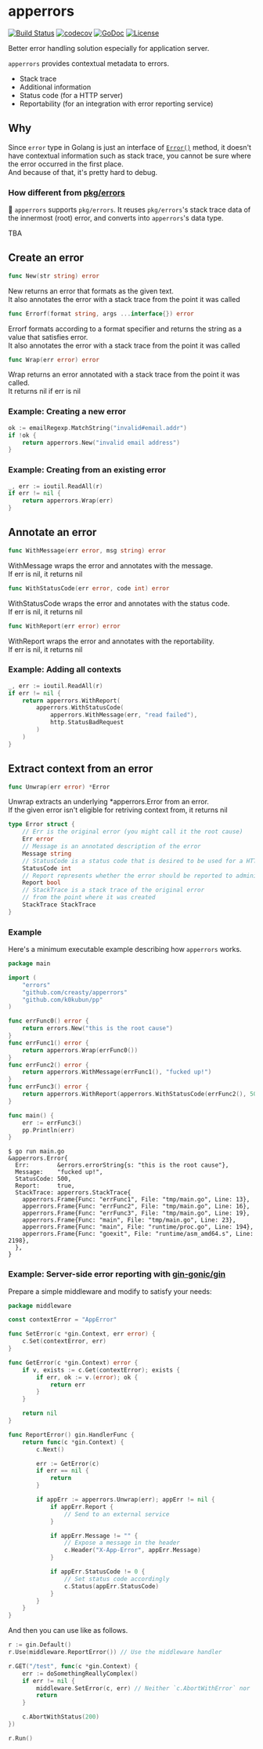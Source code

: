 apperrors
=========

[![Build Status](https://travis-ci.org/creasty/apperrors.svg?branch=master)](https://travis-ci.org/creasty/apperrors)
[![codecov](https://codecov.io/gh/creasty/apperrors/branch/master/graph/badge.svg)](https://codecov.io/gh/creasty/apperrors)
[![GoDoc](https://godoc.org/github.com/creasty/apperrors?status.svg)](https://godoc.org/github.com/creasty/apperrors)
[![License](https://img.shields.io/github/license/creasty/apperrors.svg)](./LICENSE)

Better error handling solution especially for application server.

`apperrors` provides contextual metadata to errors.

- Stack trace
- Additional information
- Status code (for a HTTP server)
- Reportability (for an integration with error reporting service)


Why
---

Since `error` type in Golang is just an interface of [`Error()`](https://golang.org/ref/spec#Errors) method, it doesn't have contextual information such as stack trace, you cannot be sure where the error occurred in the first place.  
And because of that, it's pretty hard to debug.

### How different from [pkg/errors](https://github.com/pkg/errors)

:memo: `apperrors` supports `pkg/errors`. It reuses `pkg/errors`'s stack trace data of the innermost (root) error, and converts into `apperrors`'s data type.

TBA



Create an error
---------------

```go
func New(str string) error
```

New returns an error that formats as the given text.  
It also annotates the error with a stack trace from the point it was called

```go
func Errorf(format string, args ...interface{}) error
```

Errorf formats according to a format specifier and returns the string
as a value that satisfies error.  
It also annotates the error with a stack trace from the point it was called

```go
func Wrap(err error) error
```

Wrap returns an error annotated with a stack trace from the point it was called.  
It returns nil if err is nil

### Example: Creating a new error

```go
ok := emailRegexp.MatchString("invalid#email.addr")
if !ok {
	return apperrors.New("invalid email address")
}
```

### Example: Creating from an existing error

```go
_, err := ioutil.ReadAll(r)
if err != nil {
	return apperrors.Wrap(err)
}
```


Annotate an error
-----------------

```go
func WithMessage(err error, msg string) error
```

WithMessage wraps the error and annotates with the message.  
If err is nil, it returns nil

```go
func WithStatusCode(err error, code int) error
```

WithStatusCode wraps the error and annotates with the status code.  
If err is nil, it returns nil

```go
func WithReport(err error) error
```

WithReport wraps the error and annotates with the reportability.  
If err is nil, it returns nil

### Example: Adding all contexts

```go
_, err := ioutil.ReadAll(r)
if err != nil {
	return apperrors.WithReport(
		apperrors.WithStatusCode(
			apperrors.WithMessage(err, "read failed"),
			http.StatusBadRequest
		)
	)
}
```


Extract context from an error
-----------------------------

```go
func Unwrap(err error) *Error
```

Unwrap extracts an underlying \*apperrors.Error from an error.  
If the given error isn't eligible for retriving context from,
it returns nil

```go
type Error struct {
	// Err is the original error (you might call it the root cause)
	Err error
	// Message is an annotated description of the error
	Message string
	// StatusCode is a status code that is desired to be used for a HTTP response
	StatusCode int
	// Report represents whether the error should be reported to administrators
	Report bool
	// StackTrace is a stack trace of the original error
	// from the point where it was created
	StackTrace StackTrace
}
```

### Example

Here's a minimum executable example describing how `apperrors` works.

```go
package main

import (
	"errors"
	"github.com/creasty/apperrors"
	"github.com/k0kubun/pp"
)

func errFunc0() error {
	return errors.New("this is the root cause")
}
func errFunc1() error {
	return apperrors.Wrap(errFunc0())
}
func errFunc2() error {
	return apperrors.WithMessage(errFunc1(), "fucked up!")
}
func errFunc3() error {
	return apperrors.WithReport(apperrors.WithStatusCode(errFunc2(), 500))
}

func main() {
	err := errFunc3()
	pp.Println(err)
}
```

```sh-session
$ go run main.go
&apperrors.Error{
  Err:        &errors.errorString{s: "this is the root cause"},
  Message:    "fucked up!",
  StatusCode: 500,
  Report:     true,
  StackTrace: apperrors.StackTrace{
    apperrors.Frame{Func: "errFunc1", File: "tmp/main.go", Line: 13},
    apperrors.Frame{Func: "errFunc2", File: "tmp/main.go", Line: 16},
    apperrors.Frame{Func: "errFunc3", File: "tmp/main.go", Line: 19},
    apperrors.Frame{Func: "main", File: "tmp/main.go", Line: 23},
    apperrors.Frame{Func: "main", File: "runtime/proc.go", Line: 194},
    apperrors.Frame{Func: "goexit", File: "runtime/asm_amd64.s", Line: 2198},
  },
}
```

### Example: Server-side error reporting with [gin-gonic/gin](https://github.com/gin-gonic/gin)

Prepare a simple middleware and modify to satisfy your needs:

```go
package middleware

const contextError = "AppError"

func SetError(c *gin.Context, err error) {
	c.Set(contextError, err)
}

func GetError(c *gin.Context) error {
	if v, exists := c.Get(contextError); exists {
		if err, ok := v.(error); ok {
			return err
		}
	}

	return nil
}

func ReportError() gin.HandlerFunc {
	return func(c *gin.Context) {
		c.Next()

		err := GetError(c)
		if err == nil {
			return
		}

		if appErr := apperrors.Unwrap(err); appErr != nil {
			if appErr.Report {
				// Send to an external service
			}

			if appErr.Message != "" {
				// Expose a message in the header
				c.Header("X-App-Error", appErr.Message)
			}

			if appErr.StatusCode != 0 {
				// Set status code accordingly
				c.Status(appErr.StatusCode)
			}
		}
	}
}
```

And then you can use like as follows.

```go
r := gin.Default()
r.Use(middleware.ReportError()) // Use the middleware handler

r.GET("/test", func(c *gin.Context) {
	err := doSomethingReallyComplex()
	if err != nil {
		middleware.SetError(c, err) // Neither `c.AbortWithError` nor `c.Error`
		return
	}

	c.AbortWithStatus(200)
})

r.Run()
```
